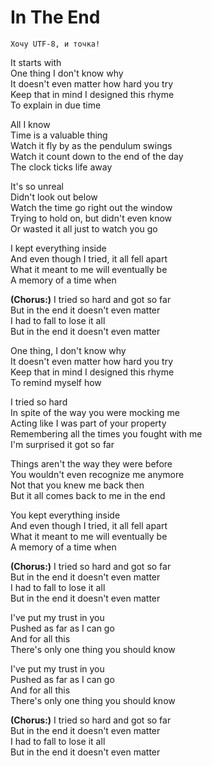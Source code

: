 In The End
==========
`Хочу UTF-8, и точка!`

It starts with <br/>
One thing I don't know why <br/>
It doesn't even matter how hard you try <br/>
Keep that in mind I designed this rhyme <br/>
To explain in due time 

All I know <br/>
Time is a valuable thing <br/>
Watch it fly by as the pendulum swings <br/>
Watch it count down to the end of the day <br/>
The clock ticks life away 

It's so unreal <br/>
Didn't look out below <br/>
Watch the time go right out the window <br/>
Trying to hold on, but didn't even know <br/>
Or wasted it all just to watch you go

I kept everything inside <br/>
And even though I tried, it all fell apart <br/>
What it meant to me will eventually be <br/>
A memory of a time when

**(Chorus:)**
I tried so hard and got so far <br/>
But in the end it doesn't even matter <br/>
I had to fall to lose it all <br/>
But in the end it doesn't even matter 

One thing, I don't know why <br/>
It doesn't even matter how hard you try <br/>
Keep that in mind I designed this rhyme <br/>
To remind myself how 

I tried so hard <br/>
In spite of the way you were mocking me <br/>
Acting like I was part of your property <br/>
Remembering all the times you fought with me <br/>
I'm surprised it got so far

Things aren't the way they were before <br/>
You wouldn't even recognize me anymore <br/>
Not that you knew me back then <br/>
But it all comes back to me in the end

You kept everything inside <br/>
And even though I tried, it all fell apart <br/>
What it meant to me will eventually be <br/>
A memory of a time when

**(Chorus:)**
I tried so hard and got so far <br/>
But in the end it doesn't even matter <br/>
I had to fall to lose it all <br/>
But in the end it doesn't even matter

I've put my trust in you <br/>
Pushed as far as I can go <br/>
And for all this <br/>
There's only one thing you should know

I've put my trust in you <br/>
Pushed as far as I can go <br/>
And for all this <br/>
There's only one thing you should know

**(Chorus:)**
I tried so hard and got so far <br/>
But in the end it doesn't even matter <br/>
I had to fall to lose it all <br/>
But in the end it doesn't even matter
